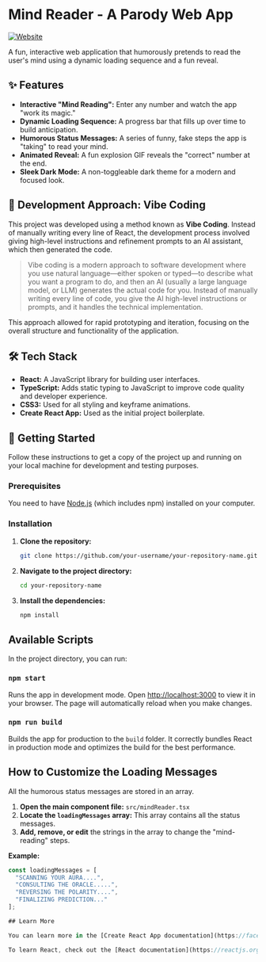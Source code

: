 # Mind Reader - A Parody Web App

[![Website](https://img.shields.io/badge/Website-online-brightgreen)](https://sandivd.github.io/mindReader/)

A fun, interactive web application that humorously pretends to read the user's mind using a dynamic loading sequence and a fun reveal.

## ✨ Features

-   **Interactive "Mind Reading":** Enter any number and watch the app "work its magic."
-   **Dynamic Loading Sequence:** A progress bar that fills up over time to build anticipation.
-   **Humorous Status Messages:** A series of funny, fake steps the app is "taking" to read your mind.
-   **Animated Reveal:** A fun explosion GIF reveals the "correct" number at the end.
-   **Sleek Dark Mode:** A non-toggleable dark theme for a modern and focused look.

## 🤖 Development Approach: Vibe Coding

This project was developed using a method known as **Vibe Coding**. Instead of manually writing every line of React, the development process involved giving high-level instructions and refinement prompts to an AI assistant, which then generated the code.

> Vibe coding is a modern approach to software development where you use natural language—either spoken or typed—to describe what you want a program to do, and then an AI (usually a large language model, or LLM) generates the actual code for you. Instead of manually writing every line of code, you give the AI high-level instructions or prompts, and it handles the technical implementation.

This approach allowed for rapid prototyping and iteration, focusing on the overall structure and functionality of the application.

## 🛠️ Tech Stack

-   **React:** A JavaScript library for building user interfaces.
-   **TypeScript:** Adds static typing to JavaScript to improve code quality and developer experience.
-   **CSS3:** Used for all styling and keyframe animations.
-   **Create React App:** Used as the initial project boilerplate.

## 🚀 Getting Started

Follow these instructions to get a copy of the project up and running on your local machine for development and testing purposes.

### Prerequisites

You need to have [Node.js](https://nodejs.org/en/) (which includes npm) installed on your computer.

### Installation

1.  **Clone the repository:**
    ```sh
    git clone https://github.com/your-username/your-repository-name.git
    ```

2.  **Navigate to the project directory:**
    ```sh
    cd your-repository-name
    ```

3.  **Install the dependencies:**
    ```sh
    npm install
    ```

## Available Scripts

In the project directory, you can run:

### `npm start`

Runs the app in development mode.
Open [http://localhost:3000](http://localhost:3000) to view it in your browser. The page will automatically reload when you make changes.

### `npm run build`

Builds the app for production to the `build` folder. It correctly bundles React in production mode and optimizes the build for the best performance.

## How to Customize the Loading Messages

All the humorous status messages are stored in an array.

1.  **Open the main component file:** `src/mindReader.tsx`
2.  **Locate the `loadingMessages` array:** This array contains all the status messages.
3.  **Add, remove, or edit** the strings in the array to change the "mind-reading" steps.

**Example:**
```javascript
const loadingMessages = [
  "SCANNING YOUR AURA....",
  "CONSULTING THE ORACLE.....",
  "REVERSING THE POLARITY....",
  "FINALIZING PREDICTION..."
];

## Learn More

You can learn more in the [Create React App documentation](https://facebook.github.io/create-react-app/docs/getting-started).

To learn React, check out the [React documentation](https://reactjs.org/).
